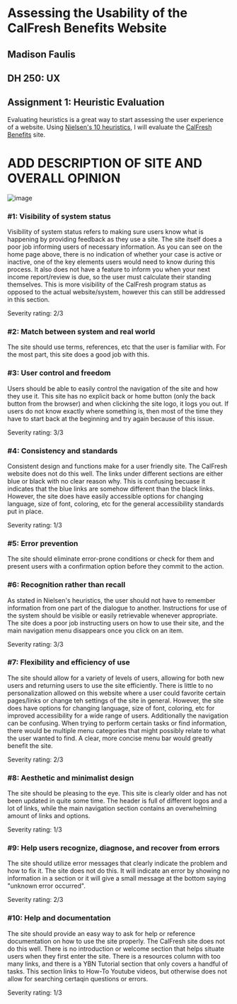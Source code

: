 # Assessing the Usability of the CalFresh Benefits Website
## Madison Faulis
## DH 250: UX


## Assignment 1: Heuristic Evaluation

Evaluating heuristics is a great way to start assessing the user experience of a website. Using [Nielsen's 10 heuristics](https://www.nngroup.com/articles/ten-usability-heuristics/), I will evaluate the [CalFresh Benefits](yourbenefits.laclrs.org) site. 

# ADD DESCRIPTION OF SITE AND OVERALL OPINION

![image](https://user-images.githubusercontent.com/59932553/95818373-91971900-0cd8-11eb-9885-d6261200c6f4.png)


### #1: Visibility of system status

Visibility of system status refers to making sure users know what is happening by providing feedback as they use a site. The site itself does a poor job informing users of necessary information. As you can see on the home page above, there is no indication of whether your case is active or inactive, one of the key elements users would need to know during this process. It also does not have a feature to inform you when your next income report/review is due, so the user must calculate their standing themselves. This is more visibility of the CalFresh program status as opposed to the actual website/system, however this can still be addressed in this section. 

Severity rating: 2/3

### #2: Match between system and real world

The site should use terms, references, etc that the user is familiar with. For the most part, this site does a good job with this. 

### #3: User control and freedom

Users should be able to easily control the navigation of the site and how they use it. This site has no explicit back or home button (only the back button from the browser) and when clickinhg the site logo, it logs you out. If users do not know exactly where something is, then most of the time they have to start back at the beginning and try again because of this issue. 

Severity rating: 3/3

### #4: Consistency and standards

Consistent design and functions make for a user friendly site. The CalFresh website does not do this well. The links under different sections are either blue or black with no clear reason why. This is confusing becuase it indicates that the blue links are somehow different than the black links. However, the site does have easily accessible options for changing language, size of font, coloring, etc for the general accessibility standards put in place. 

Severity rating: 1/3

### #5: Error prevention

The site should eliminate error-prone conditions or check for them and present users with a confirmation option before they commit to the action. 

### #6: Recognition rather than recall

As stated in Nielsen's heuristics, the user should not have to remember information from one part of the dialogue to another. Instructions for use of the system should be visible or easily retrievable whenever appropriate. The site does a poor job instructing users on how to use their site, and the main navigation menu disappears once you click on an item.

Severity rating: 3/3

### #7: Flexibility and efficiency of use

The site should allow for a variety of levels of users, allowing for both new users and returning users to use the site efficiently. There is little to no personalization allowed on this website where a user could favorite certain pages/links or change teh settings of the site in general. However, the site does have   options for changing language, size of font, coloring, etc for improved accessibility for a wide range of users. Additionally the navigation can be confusing. When trying to perform certain tasks or find information, there would be multiple menu categories that might possibly relate to what the user wanted to find. A clear, more concise menu bar would greatly benefit the site. 

Severity rating: 2/3

### #8: Aesthetic and minimalist design

The site should be pleasing to the eye. This site is clearly older and has not been updated in quite some time. The header is full of different logos and a lot of links, while the main navigation section contains an overwhelming amount of links and options. 

Severity rating: 1/3

### #9: Help users recognize, diagnose, and recover from errors

The site should utilize error messages that clearly indicate the problem and how to fix it. The site does not do this. It will indicate an error by showing no information in a section or it will give a small message at the bottom saying "unknown error occurred". 

Severity rating: 2/3

### #10: Help and documentation

The site should provide an easy way to ask for help or reference documentation on how to use the site properly. The CalFresh site does not do this well. There is no introduction or welcome section that helps situate users when they first enter the site. There is a resources column with too many links, and there is a YBN Tutorial section that only covers a handful of tasks. This section links to How-To Youtube videos, but otherwise does not allow for searching certaqin questions or errors.

Severity rating: 1/3

